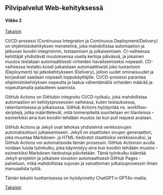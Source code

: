 ## Pilvipalvelut Web-kehityksessä ##

#### Viikko 2 ####

[Takaisin](../index.md)

CI/CD-prosessi (Continuous Integration ja Continuous Deployment/Delivery) on ohjelmistokehityksen menetelmä, joka mahdollistaa automaation ja jatkuvan koodin integroinnin, testaamisen ja julkaisemisen. CI-vaiheessa kehittäjät yhdistävät muutoksensa useita kertoja päivässä, ja jokainen muutos testataan automaattisesti virheiden havaitsemiseksi nopeasti. CD-vaiheessa testattu koodi julkaistaan automaattisesti joko tuotantoon (Deployment) tai jatkokehitykseen (Delivery), jolloin uudet ominaisuudet ja korjaukset saadaan nopeasti loppukäyttäjille. CI/CD-prosessi parantaa ohjelmistokehityksen nopeutta ja laatua vähentämällä virheiden määrää ja nopeuttamalla palautteen saamista.

GitHub Actions on GitHubin integroitu CI/CD-työkalu, joka mahdollistaa automaation eri kehitysprosessien vaiheissa, kuten testauksessa, rakentamisessa ja julkaisussa. GitHub Actions hyödyntää ns. workflow-skriptejä, jotka määrittelevät, mitä toimenpiteitä suoritetaan eri tilanteissa – esimerkiksi aina kun koodiin tehdään muutos tai kun pull request avataan.

GitHub Actions ja Jekyll ovat tehokas yhdistelmä verkkosivujen automatisoituun julkaisemiseen. Jekyll on staattisten sivujen generaattori, joka muuntaa Markdown- ja HTML-tiedostot staattisiksi verkkosivuiksi, ja GitHub Actions voi automatisoida tämän prosessin. GitHub Actionsin avulla voidaan luoda työnkulku, joka käynnistyy aina kun koodiin tehdään muutos – esimerkiksi Markdown-tiedostoja päivitetään. Tämä työnkulku kääntää Jekyll-projektin ja julkaisee sivuston automaattisesti GitHub Pages -palveluun, mikä mahdollistaa sujuvan ja vaivattoman julkaisuprosessin ilman manuaalista työtä.

Tämän tekstin tuottamisessa on hyödynnetty ChatGPT:n GPT4o-mallia.

[Takaisin](../index.md)

